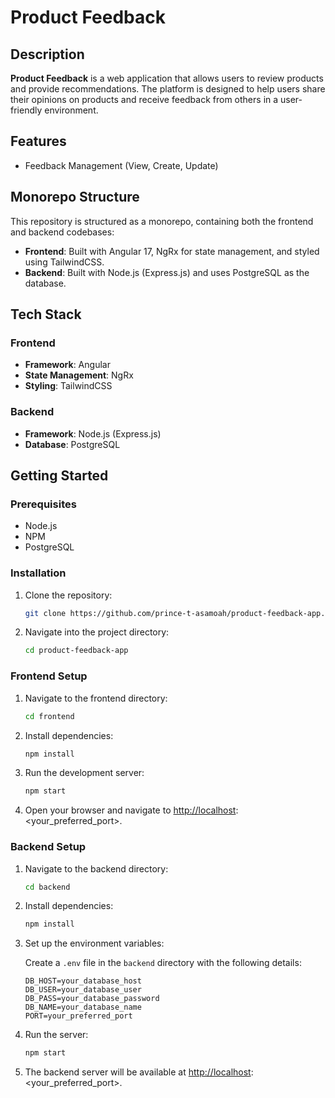 # Product Feedback

## Description

**Product Feedback** is a web application that allows users to review products and provide recommendations. The platform is designed to help users share their opinions on products and receive feedback from others in a user-friendly environment.

## Features

- Feedback Management (View, Create, Update)

## Monorepo Structure

This repository is structured as a monorepo, containing both the frontend and backend codebases:

- **Frontend**: Built with Angular 17, NgRx for state management, and styled using TailwindCSS.
- **Backend**: Built with Node.js (Express.js) and uses PostgreSQL as the database.

## Tech Stack

### Frontend

- **Framework**: Angular
- **State Management**: NgRx
- **Styling**: TailwindCSS

### Backend

- **Framework**: Node.js (Express.js)
- **Database**: PostgreSQL

## Getting Started

### Prerequisites

- Node.js
- NPM
- PostgreSQL

### Installation

1. Clone the repository:

   ```bash
   git clone https://github.com/prince-t-asamoah/product-feedback-app.git

2. Navigate into the project directory:

    ```bash
    cd product-feedback-app

### Frontend Setup

1. Navigate to the frontend directory:

    ```bash
    cd frontend

2. Install dependencies:

    ```bash
    npm install

3. Run the development server:

    ```bash
    npm start

4. Open your browser and navigate to <http://localhost>:<your_preferred_port>.

### Backend Setup

1. Navigate to the backend directory:

    ```bash
    cd backend

2. Install dependencies:

    ```bash
    npm install

3. Set up the environment variables:

    Create a ``.env`` file in the ``backend`` directory with the following details:

    ```env
    DB_HOST=your_database_host
    DB_USER=your_database_user
    DB_PASS=your_database_password
    DB_NAME=your_database_name
    PORT=your_preferred_port

4. Run the server:

    ```bash
    npm start

5. The backend server will be available at <http://localhost>:<your_preferred_port>.
